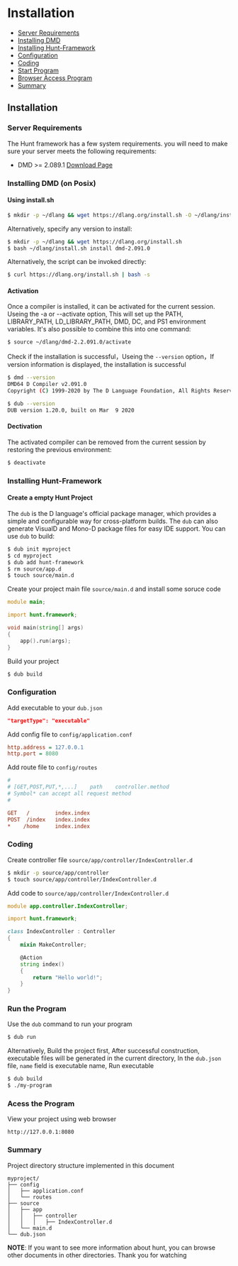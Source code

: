 # Installation

- [Server Requirements](#server-requirements)
- [Installing DMD](#installing-dmd)
- [Installing Hunt-Framework](#linux-installing-Hunt)
- [Configuration](#configuration)
- [Coding](#coding)
- [Start Program](#start-program)
- [Browser Access Program](#browser-access-program)
- [Summary](#summary)

<a name="installation"></a>
## Installation

<a name="server-requirements"></a>
### Server Requirements

The Hunt framework has a few system requirements. you will need to make sure your server meets the following requirements:

- DMD >= 2.089.1 [Download Page](https://dlang.org/download.html)

<a name="installing-dmd"></a>
### Installing DMD (on Posix)

#### Using install.sh

```sh
$ mkdir -p ~/dlang && wget https://dlang.org/install.sh -O ~/dlang/install.sh
```

Alternatively, specify any version to install:

```sh
$ mkdir -p ~/dlang && wget https://dlang.org/install.sh
$ bash ~/dlang/install.sh install dmd-2.091.0
```

Alternatively, the script can be invoked directly:
```sh
$ curl https://dlang.org/install.sh | bash -s
```

#### Activation
Once a compiler is installed, it can be activated for the current session. Useing the -a or --activate option,
This will set up the PATH, LIBRARY_PATH, LD_LIBRARY_PATH, DMD, DC, and PS1 environment variables. It's also possible to combine this into one command:
```sh
$ source ~/dlang/dmd-2.2.091.0/activate
```

Check if the installation is successful，Useing the `--version` option，If version information is displayed, the installation is successful

```sh
$ dmd --version
DMD64 D Compiler v2.091.0
Copyright (C) 1999-2020 by The D Language Foundation, All Rights Reserved written by Walter Bright

$ dub --version
DUB version 1.20.0, built on Mar  9 2020
```

#### Dectivation
The activated compiler can be removed from the current session by restoring the previous environment:
```sh
$ deactivate
```

<a name="linux-installing-Hunt"></a>
### Installing Hunt-Framework

#### Create a empty Hunt Project
The `dub` is the D language's official package manager, which provides a simple and configurable way for cross-platform builds. The `dub` can also generate VisualD and Mono-D package files for easy IDE support.
You can use `dub` to build:

```sh
$ dub init myproject
$ cd myproject
$ dub add hunt-framework
$ rm source/app.d
$ touch source/main.d
```

Create your project main file `source/main.d` and install some soruce code
```d
module main;

import hunt.framework;

void main(string[] args)
{
    app().run(args);
}
```

Build your project
```sh
$ dub build
```

<a name="configuration"></a>
### Configuration
Add executable to your `dub.json`

```json
"targetType": "executable"
```

Add config file to `config/application.conf`
```ini
http.address = 127.0.0.1
http.port = 8080
```

Add route file to `config/routes`
```ini
#
# [GET,POST,PUT,*,...]    path    controller.method
# Symbol* can accept all request method
#

GET   /        index.index
POST  /index   index.index
*    /home     index.index
```

<a name="coding"></a>
### Coding
Create controller file `source/app/controller/IndexController.d`
```sh
$ mkdir -p source/app/controller
$ touch source/app/controller/IndexController.d
```

Add code to `source/app/controller/IndexController.d`
```d
module app.controller.IndexController;

import hunt.framework;

class IndexController : Controller
{
    mixin MakeController;

    @Action
    string index()
    {
        return "Hello world!";
    }
}
```

<a name="start-program"></a>
### Run the Program

Use the `dub` command to run your program
```sh
$ dub run
```
Alternatively, Build the project first, After successful construction, executable files will be generated in the current directory, In the `dub.json` file, `name` field is executable name, Run executable

```sh
$ dub build
$ ./my-program
```

<a name="browser-access-program"></a>
### Acess the Program

View your project using web browser
```
http://127.0.0.1:8080
```
<a name="summary"></a>

### Summary
Project directory structure implemented in this document

```
myproject/
├── config
│   ├── application.conf
│   └── routes
├── source
│   ├── app
│   │   ├── controller
│   │   │   ├── IndexController.d
│   └── main.d
└── dub.json
```

**NOTE**: If you want to see more information about hunt, you can browse other documents in other directories. Thank you for watching
